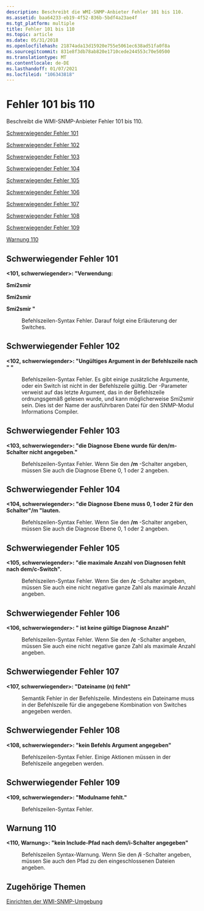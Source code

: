 ```yaml
---
description: Beschreibt die WMI-SNMP-Anbieter Fehler 101 bis 110.
ms.assetid: baa64233-eb19-4f52-836b-5bdf4a23ae4f
ms.tgt_platform: multiple
title: Fehler 101 bis 110
ms.topic: article
ms.date: 05/31/2018
ms.openlocfilehash: 21874ada13d15920e755e5061ec638ad51fa0f8a
ms.sourcegitcommit: 831e8f3db78ab820e1710cede244553c70e50500
ms.translationtype: MT
ms.contentlocale: de-DE
ms.lasthandoff: 01/07/2021
ms.locfileid: "106343818"
---
```

# <a name="errors-101-through-110"></a>Fehler 101 bis 110

Beschreibt die WMI-SNMP-Anbieter Fehler 101 bis 110.

[Schwerwiegender Fehler 101](#fatal-error-101)

[Schwerwiegender Fehler 102](#fatal-error-102)

[Schwerwiegender Fehler 103](#fatal-error-103)

[Schwerwiegender Fehler 104](#fatal-error-104)

[Schwerwiegender Fehler 105](#fatal-error-105)

[Schwerwiegender Fehler 106](#fatal-error-106)

[Schwerwiegender Fehler 107](#fatal-error-107)

[Schwerwiegender Fehler 108](#fatal-error-108)

[Schwerwiegender Fehler 109](#fatal-error-109)

[Warnung 110](#warning-110)

## <a name="fatal-error-101"></a>Schwerwiegender Fehler 101

<dl> <dt>

<span id="_101__Fatal____Usage_"></span><span id="_101__fatal____usage_"></span><span id="_101__FATAL____USAGE_"></span>**<101, schwerwiegender>: "Verwendung:**
</dt> <dd></dd> <dt>

<span id="smi2smir__DiagnosticArgs___VersionArgs___CommandArgs_"></span><span id="smi2smir__diagnosticargs___versionargs___commandargs_"></span><span id="SMI2SMIR__DIAGNOSTICARGS___VERSIONARGS___COMMANDARGS_"></span>**Smi2smir <DiagnosticArgs> <VersionArgs><CommandArgs>**
</dt> <dd></dd> <dt>

<span id="smi2smir__DiagnosticArgs___RegistryArgs_"></span><span id="smi2smir__diagnosticargs___registryargs_"></span><span id="SMI2SMIR__DIAGNOSTICARGS___REGISTRYARGS_"></span>**Smi2smir <DiagnosticArgs><RegistryArgs>**
</dt> <dd></dd> <dt>

<span id="smi2smir__HelpArgs__"></span><span id="smi2smir__helpargs__"></span><span id="SMI2SMIR__HELPARGS__"></span>**Smi2smir <HelpArgs> "**
</dt> <dd>

Befehlszeilen-Syntax Fehler. Darauf folgt eine Erläuterung der Switches.

</dd> </dl>

## <a name="fatal-error-102"></a>Schwerwiegender Fehler 102

<dl> <dt>

<span id="_102__Fatal___Invalid_argument_on_command_line_after__last_correct_argument__"></span><span id="_102__fatal___invalid_argument_on_command_line_after__last_correct_argument__"></span><span id="_102__FATAL___INVALID_ARGUMENT_ON_COMMAND_LINE_AFTER__LAST_CORRECT_ARGUMENT__"></span>**<102, schwerwiegender>: "Ungültiges Argument in der Befehlszeile nach <last correct argument> " "**
</dt> <dd>

Befehlszeilen-Syntax Fehler. Es gibt einige zusätzliche Argumente, oder ein Switch ist nicht in der Befehlszeile gültig. Der <last correct argument> -Parameter verweist auf das letzte Argument, das in der Befehlszeile ordnungsgemäß gelesen wurde, und kann möglicherweise Smi2smir sein. Dies ist der Name der ausführbaren Datei für den SNMP-Modul Informations Compiler.

</dd> </dl>

## <a name="fatal-error-103"></a>Schwerwiegender Fehler 103

<dl> <dt>

<span id="_103__Fatal____Diagnostic_Level_not_specified_for_the__m_switch_"></span><span id="_103__fatal____diagnostic_level_not_specified_for_the__m_switch_"></span><span id="_103__FATAL____DIAGNOSTIC_LEVEL_NOT_SPECIFIED_FOR_THE__M_SWITCH_"></span>**<103, schwerwiegender>: "die Diagnose Ebene wurde für den/m-Schalter nicht angegeben."**
</dt> <dd>

Befehlszeilen-Syntax Fehler. Wenn Sie den **/m** -Schalter angeben, müssen Sie auch die Diagnose Ebene 0, 1 oder 2 angeben.

</dd> </dl>

## <a name="fatal-error-104"></a>Schwerwiegender Fehler 104

<dl> <dt>

<span id="_104__Fatal____Diagnostic_Level_must_be_0__1_or_2_for_the__m_switch_"></span><span id="_104__fatal____diagnostic_level_must_be_0__1_or_2_for_the__m_switch_"></span><span id="_104__FATAL____DIAGNOSTIC_LEVEL_MUST_BE_0__1_OR_2_FOR_THE__M_SWITCH_"></span>**<104, schwerwiegender>: "die Diagnose Ebene muss 0, 1 oder 2 für den Schalter"/m "lauten.**
</dt> <dd>

Befehlszeilen-Syntax Fehler. Wenn Sie den **/m** -Schalter angeben, müssen Sie auch die Diagnose Ebene 0, 1 oder 2 angeben.

</dd> </dl>

## <a name="fatal-error-105"></a>Schwerwiegender Fehler 105

<dl> <dt>

<span id="_105__Fatal____Maximum_diagnostic_count_missing_after_the__c_switch_"></span><span id="_105__fatal____maximum_diagnostic_count_missing_after_the__c_switch_"></span><span id="_105__FATAL____MAXIMUM_DIAGNOSTIC_COUNT_MISSING_AFTER_THE__C_SWITCH_"></span>**<105, schwerwiegender>: "die maximale Anzahl von Diagnosen fehlt nach dem/c-Switch".**
</dt> <dd>

Befehlszeilen-Syntax Fehler. Wenn Sie den **/c** -Schalter angeben, müssen Sie auch eine nicht negative ganze Zahl als maximale Anzahl angeben.

</dd> </dl>

## <a name="fatal-error-106"></a>Schwerwiegender Fehler 106

<dl> <dt>

<span id="_106__Fatal_____argument__is_not_a_valid_diagnostic_count_"></span><span id="_106__fatal_____argument__is_not_a_valid_diagnostic_count_"></span><span id="_106__FATAL_____ARGUMENT__IS_NOT_A_VALID_DIAGNOSTIC_COUNT_"></span>**<106, schwerwiegender>: " <argument> ist keine gültige Diagnose Anzahl"**
</dt> <dd>

Befehlszeilen-Syntax Fehler. Wenn Sie den **/c** -Schalter angeben, müssen Sie auch eine nicht negative ganze Zahl als maximale Anzahl angeben.

</dd> </dl>

## <a name="fatal-error-107"></a>Schwerwiegender Fehler 107

<dl> <dt>

<span id="_107__Fatal____File_Name_s__missing_"></span><span id="_107__fatal____file_name_s__missing_"></span><span id="_107__FATAL____FILE_NAME_S__MISSING_"></span>**<107, schwerwiegender>: "Dateiname (n) fehlt"**
</dt> <dd>

Semantik Fehler in der Befehlszeile. Mindestens ein Dateiname muss in der Befehlszeile für die angegebene Kombination von Switches angegeben werden.

</dd> </dl>

## <a name="fatal-error-108"></a>Schwerwiegender Fehler 108

<dl> <dt>

<span id="_108__Fatal____No_command_argument_specified_"></span><span id="_108__fatal____no_command_argument_specified_"></span><span id="_108__FATAL____NO_COMMAND_ARGUMENT_SPECIFIED_"></span>**<108, schwerwiegender>: "kein Befehls Argument angegeben"**
</dt> <dd>

Befehlszeilen-Syntax Fehler. Einige Aktionen müssen in der Befehlszeile angegeben werden.

</dd> </dl>

## <a name="fatal-error-109"></a>Schwerwiegender Fehler 109

<dl> <dt>

<span id="_109__Fatal____Module_name_missing_"></span><span id="_109__fatal____module_name_missing_"></span><span id="_109__FATAL____MODULE_NAME_MISSING_"></span>**<109, schwerwiegender>: "Modulname fehlt."**
</dt> <dd>

Befehlszeilen-Syntax Fehler.

</dd> </dl>

## <a name="warning-110"></a>Warnung 110

<dl> <dt>

<span id="_110__Warning____No_include_path_specified_after_the__i_switch_"></span><span id="_110__warning____no_include_path_specified_after_the__i_switch_"></span><span id="_110__WARNING____NO_INCLUDE_PATH_SPECIFIED_AFTER_THE__I_SWITCH_"></span>**<110, Warnung>: "kein Include-Pfad nach dem/i-Schalter angegeben"**
</dt> <dd>

Befehlszeilen Syntax-Warnung. Wenn Sie den **/i** -Schalter angeben, müssen Sie auch den Pfad zu den eingeschlossenen Dateien angeben.

</dd> </dl>

## <a name="related-topics"></a>Zugehörige Themen

<dl> <dt>

[Einrichten der WMI-SNMP-Umgebung](setting-up-the-wmi-snmp-environment.md)
</dt> </dl>

 

 




